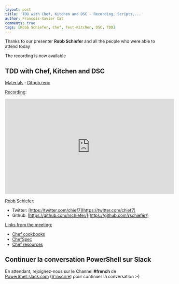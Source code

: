 ```yaml
---
layout: post
title: 'TDD with Chef, Kitchen and DSC - Recording, Scripts,...'
author: Francois-Xavier Cat
comments: true
tags: [Robb Schiefer, Chef, Test-Kitchen, DSC, TDD]
---
```


Thanks to our presenter <b>Robb Schiefer</b> and all the people who were able to attend today

The recording is now available


## TDD with Chef, Kitchen and DSC

<u>Materials</u> : [Github repo](https://github.com/rschiefer/TDDwithChefDSCPester)

<u>Recording</u>:
<iframe width="560" height="315" src="https://www.youtube.com/embed/pg_oP9ky4UI" frameborder="0" allowfullscreen></iframe>

<u>Robb Schiefer:</u>
* Twitter: [https://twitter.com/chief7](https://twitter.com/chief7)
* Github: [https://github.com/rschiefer/](https://github.com/rschiefer/)


<u>Links from the meeting:</u>
* [Chef cookbooks](https://supermarket.chef.io/cookbooks?order=most_followed)
* [ChefSpec](https://docs.chef.io/chefspec.html)
* [Chef resources](https://docs.chef.io/resource_directory.html)


## Continuer la conversation PowerShell sur Slack

En attendant, rejoignez-nous sur le Channel <b>#french</b> de <a href="https://powershell.slack.com/Slack">PowerShell.slack.com</a>  (<a href="http://slack.poshcode.org/">S'inscrire</a>) pour continuer la conversation :-)
